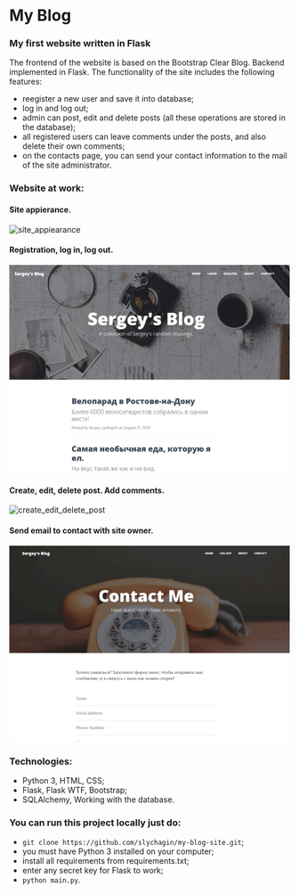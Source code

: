 # My Blog
### My first website written in Flask

The frontend of the website is based on the Bootstrap Clear Blog. Backend implemented in Flask.
The functionality of the site includes the following features:
- reegister a new user and save it into database;
- log in and log out;
- admin can post, edit and delete posts (all these operations are stored in the database);
- all registered users can leave comments under the posts, and also delete their own comments;
- on the contacts page, you can send your contact information to the mail of the site administrator.

### Website at work:

#### Site appierance.
![site_appiearance](https://github.com/slychagin/lychagin-blog-site/blob/master/gifs/Site%20appearance.gif)

#### Registration, log in, log out.
![registration_login](https://github.com/slychagin/lychagin-blog-site/blob/master/gifs/Registration%20and%20log%20in.gif)

#### Create, edit, delete post. Add comments.
![create_edit_delete_post](https://github.com/slychagin/lychagin-blog-site/blob/master/gifs/Create%20edit%20delete%20post.gif)

#### Send email to contact with site owner.
![send_email](https://github.com/slychagin/lychagin-blog-site/blob/master/gifs/Send%20email.gif)

### Technologies:
- Python 3, HTML, CSS;
- Flask, Flask WTF, Bootstrap;
- SQLAlchemy, Working with the database.

### You can run this project locally just do:
- `git clone https://github.com/slychagin/my-blog-site.git`;
- you must have Python 3 installed on your computer;
- install all requirements from requirements.txt;
- enter any secret key for Flask to work;
- `python main.py`.

